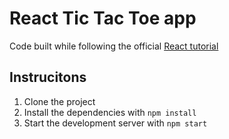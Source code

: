 # React Tic Tac Toe app

Code built while following the official [React tutorial](https://react.dev/learn/tutorial-tic-tac-toe)

## Instrucitons

1. Clone the project
2. Install the dependencies with `npm install`
3. Start the development server with `npm start`
